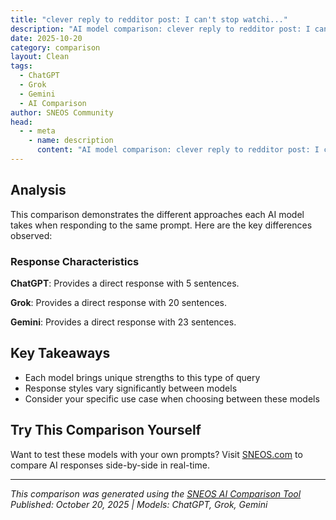 ```yaml
---
title: "clever reply to redditor post: I can't stop watchi..."
description: "AI model comparison: clever reply to redditor post: I can't stop watching porn?  Men’s Input Only I'm 25 years old and I ..."
date: 2025-10-20
category: comparison
layout: Clean
tags:
  - ChatGPT
  - Grok
  - Gemini
  - AI Comparison
author: SNEOS Community
head:
  - - meta
    - name: description
      content: "AI model comparison: clever reply to redditor post: I can't stop watching porn?  Men’s Input Only I'm 25 years old and I have strong urge for..."
---
```


<ChatComparison
  title="clever reply to redditor post: I can't stop watchi..."
  prompt="clever reply to redditor post: I can't stop watching porn?&#10;&#10;Men’s Input Only&#10;I'm 25 years old and I have strong urge for watching it literally everyday...&#10;&#10;I end up watching it.. no matter how hard I try to stop. It affects my mental health and I can't concentrate properly.&#10;&#10;Any advice?"
  :responses='{
    "ChatGPT": "Here\u0027s a clever yet supportive reply you can use:\n\n\u0022Sounds like your brain\u2019s got you on a stubborn subscription you never signed up for. Maybe it\u2019s time to cancel the service and find a new hobby that pays better dividends\u2014like hitting the gym, picking up a new skill, or even just binge-reading some epic fantasy. Also, consider setting small, manageable goals instead of going cold turkey. Remember, rewiring your brain is a journey, not a sprint. You\u2019ve got this!\u0022",
    "Grok": "Hey man, first off\u2014props for admitting this and reaching out. At 25, you\u0027re smack in the prime of life, and porn\u0027s like that sneaky side quest in a video game: it feels like a quick win but derails the main storyline (your focus, mental health, the works). I\u0027ve been there, and here\u0027s the real talk from one dude to another:\n\nThe urge isn\u0027t you being weak; it\u0027s your brain chasing that dopamine hit like it\u0027s free pizza. Key move: **track your triggers** without judgment. Boredom? Stress? Late-night scrolling? Log \u0027em for a week\u2014awareness alone cuts the power by half.\n\nThen, **redirect like a boss**. Cold turkey often backfires (relapse city), so swap it out:\n- Hit the gym or run\u2014channel that energy into endorphins that actually build you up.\n- Pick a hobby that absorbs you: guitar, coding, reading something epic. Make your phone a tool, not a trap\u2014install blockers like Freedom or just mute keywords on socials.\n- When the itch hits, do the \u00225-minute rule\u0022: Wait it out with deep breaths, a walk, or blasting music. Nine times out of ten, it fades.\n\nIf it\u0027s messing with your head bad (anxiety, fog), talk to a doc\u2014stuff like therapy or even apps like Fortify can help rewire without shame. You\u0027ve got this; quitting isn\u0027t about perfection, it\u0027s about stacking small wins. One day porn-free = clearer head. 30 days? You\u0027ll wonder why you ever bothered. DM if you need more\u2014solidarity, brother.",
    "Gemini": "Here are a few possible replies to the Reddit post, offering different angles of advice:\n\n**Reply 1: Focusing on habit replacement and self-compassion**\n\n\u0022Hey man, I hear you. It sounds like you\u0027re stuck in a loop that you want to break. Don\u0027t beat yourself up too much about it; these urges can be really powerful. Instead of just trying to *stop* (which is super hard), maybe try *replacing* the habit. When you feel the urge coming on, immediately do something else \u2013 go for a walk, read a book, hit the gym, call a friend. Anything to distract your mind and break the pattern. Also, be kind to yourself when you slip up. It\u0027s a process, not an instant fix.\u0022\n\n**Reply 2: Suggesting professional help and a supportive community**\n\n\u0022It takes courage to admit this, so good on you for reaching out. It sounds like this is significantly impacting your life, and it might be more than you can handle on your own. Have you considered talking to a therapist or counselor? There are professionals who specialize in helping people with compulsive behaviors. Also, there are online communities and support groups where you can connect with others who are going through the same thing. Knowing you\u0027re not alone and getting support can make a huge difference.\u0022\n\n**Reply 3: Addressing potential underlying issues**\n\n\u0022I understand where you\u0027re coming from. Porn can be a really easy escape, but it often masks other issues. Are you feeling stressed, lonely, or bored? Maybe try to identify what triggers these urges. Once you figure out the root cause, you can start addressing the real problem instead of just fighting the symptom. Consider journaling, meditation, or even just talking to a trusted friend or family member.\u0022\n\nTo provide more tailored advice, some additional information would be helpful:\n\n*   How long have you been experiencing these strong urges?\n*   What have you already tried to stop?\n*   Are there any specific times or situations that trigger the urges?\n\n"
  }'
  published-date="14:18"
/>

## Analysis

This comparison demonstrates the different approaches each AI model takes when responding to the same prompt. Here are the key differences observed:

### Response Characteristics

**ChatGPT**: Provides a direct response with 5 sentences. 

**Grok**: Provides a direct response with 20 sentences. 

**Gemini**: Provides a direct response with 23 sentences. 

## Key Takeaways

- Each model brings unique strengths to this type of query
- Response styles vary significantly between models
- Consider your specific use case when choosing between these models

## Try This Comparison Yourself

Want to test these models with your own prompts? Visit [SNEOS.com](https://sneos.com) to compare AI responses side-by-side in real-time.

---

*This comparison was generated using the [SNEOS AI Comparison Tool](https://sneos.com)*
*Published: October 20, 2025 | Models: ChatGPT, Grok, Gemini*
